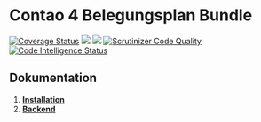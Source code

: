 # Contao 4 Belegungsplan Bundle

[![Coverage Status](https://coveralls.io/repos/github/Mailwurm/belegungsplan-bundle/badge.svg?branch=master)](https://coveralls.io/github/Mailwurm/belegungsplan-bundle?branch=master)
[![](https://img.shields.io/packagist/v/mailwurm/belegungsplan-bundle.svg?style=flat-square)](https://packagist.org/packages/mailwurm/belegungsplan-bundle)
[![](https://img.shields.io/packagist/dt/mailwurm/belegungsplan-bundle.svg?style=flat-square)](https://packagist.org/packages/mailwurm/belegungsplan-bundle)
[![Scrutinizer Code Quality](https://scrutinizer-ci.com/g/Mailwurm/belegungsplan-bundle/badges/quality-score.png?b=master)](https://scrutinizer-ci.com/g/Mailwurm/belegungsplan-bundle/?branch=master)
[![Code Intelligence Status](https://scrutinizer-ci.com/g/Mailwurm/belegungsplan-bundle/badges/code-intelligence.svg?b=master)](https://scrutinizer-ci.com/code-intelligence)


## Dokumentation
1. [**Installation**](installation.md)
2. [**Backend**](backend.md)
